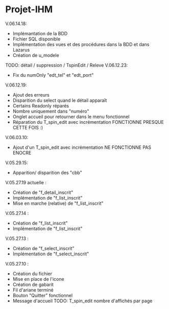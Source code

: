 # Projet-IHM


V.06.14.18:
- Implémantation de la BDD
- Fichier SQL disponible
- Implémentation des vues et des procédures dans la BDD et dans Lazarus
- Création de u_modele

TODO: détail / suppression / TspinEdit / Releve
V.06.12.23:
- Fix du numOnly "edt_tel" et "edt_port"

V.06.12.19:
- Ajout des erreurs
- Disparition du select quand le détail apparaît
- Certains Readonly réparés
- Nombre uniquement dans "numéro"
- Onglet accueil pour retourner dans le menu fonctionnel
- Réparation du T_spin_edit avec incrémentation
FONCTIONNE PRESQUE CETTE FOIS :)

V.06.03.10: 
- Ajout d'un T_spin_edit avec incrémentation
NE FONCTIONNE PAS ENOCRE

V.05.29.15:
- Apparition/ disparition des "cbb"

V.05.27.19 actuelle :
- Création de "f_detail_inscrit"
- Implémentation de "f_list_inscrit"
- Mise en marche (relative) de "f_list_inscrit"

V.05.27.14 :
- Création de "f_list_inscrit"
- Implémentation de "f_list_inscrit"

V.05.27.13 :
- Création de "f_select_inscrit"
- Implémentation de "f_select_inscrit"

V.05.27.10 :
- Création du fichier
- Mise en place de l'icone
- Création de gabarit
- Fil d'ariane terminé
- Bouton "Quitter" fonctionnel
- Message d'accueil
TODO: T_spin_edit nombre d'affichés par page
